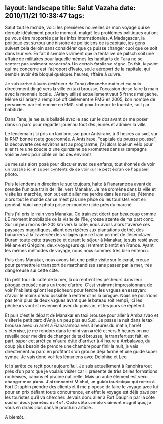 layout: landscape
title: Salut Vazaha
date: 2010/11/21 10:38:47
tags:
---

Salut tout le monde, voici les premières nouvelles de mon voyage qui se déroule idéalement pour le moment, malgré les problèmes politiques qui ont pu vous être rapportés par les infos internationales. A Madagascar, la politique est surtout une histoire de politiciens de la capitale, les gens suivent cela de loin sans considérer que ça puisse changer quoi que ce soit dans leur vie. En fait il semble vraiment que la tentative de putsch soit une affaire de militaires pour laquelle mêmes les habitants de Tana ne se sentent pas vraiment concernés. Un certain fatalisme règne. En fait, le point qui me concerne est l'aéroport d'Ivato, seule aéroport de la capitale, qui semble avoir été bloqué quelques heures, affaire à suivre.

Je suis arrivé à Ivato (extérieur de Tana) dimanche matin et me suis directement dirigé vers la ville en taxi brousse, l'occasion de se faire la main avec la monnaie locale. L'Ariary utilisé actuellement vaut 5 francs malgache. Même si l'ariary a remplacé officiellement le FMG en 2005, bon nombre de personnes parlent encore en FMG, soit pour tromper le touriste, soit par habitude.

Dans Tana, je me suis balladé avec le sac sur le dos avant de me poser dans un parc pour regarder jouer au foot des jeunes et admirer la ville.

<!--<img src="http://etienne.croclemonde.org/public/madagascar/DSCF0110.JPG" />-->
<!--<img src="http://etienne.croclemonde.org/public/madagascar/DSCF0116.JPG" />-->

Le lendemain j'ai pris un taxi brousse pour Antsirabe, à 3 heures au sud, sur la RN7, bonne route goudronnée. A Antsirabe, "capitale du pousse pousse", la découverte des environs est au programme, j'ai alors loué un vélo pour aller faire une boucle d'une quinzaine de kilomètres dans la campagne voisine avec pour cible un lac des environs.

<!--<img src="http://etienne.croclemonde.org/public/madagascar/DSCF0126.JPG" />-->
<!--<img src="http://etienne.croclemonde.org/public/madagascar/DSCF0132.JPG" />-->

Je me suis alors posé pour discuter avec des enfants, tout étonnés de voir un vazaha ici et super contents de se voir sur le petit écran de l'appareil photo.

<!--<img src="http://etienne.croclemonde.org/public/madagascar/DSCF0139.JPG" />-->

Puis le lendemain direction le sud toujours, halte à Fianarantsoa avant de prendre l'unique train de l'île, vers Manakar. Je me promène dans la ville et visite les marchés, mon but est d'aller me perdre dans les ruelles, j'étonne alors tout le monde car ce n'est pas une place où les touristes vont en général. Voici une photo prise en montée raide près du marché.

<!--<img src="http://etienne.croclemonde.org/public/madagascar/DSCF0151.JPG" />-->

Puis j'ai pris le train vers Manakar. Ce train est décrit par beaucoup comme LE moment inoubliable de la visite de l'île, grosse attente de ma part donc. Sur un peu moins de 200 km vers la côte, nous avons alors traversé des paysages magnifiques, allant des rizières aux plantations de thé, des bananiers à la traversée des villages que ce train permet de désenclaver. Durant toute cette traversée et durant le séjour à Manakar, je suis resté avec Mélanie et Grégoire, deux voyageurs qui rentrent bientôt en France. Ayant les mêmes méthodes de voyage, nous nous sommes très bien entendu.

<!--<img src="http://etienne.croclemonde.org/public/madagascar/DSCF0175.JPG" />-->
<!--<img src="http://etienne.croclemonde.org/public/madagascar/DSCF0196.JPG" />-->
<!--<img src="http://etienne.croclemonde.org/public/madagascar/DSCF0197.jpg" alt="" />-->

Puis dans Manakar, nous avons fait une petite visite sur le canal, creusé pour permettre le transport de marchandises sans passer par la mer, très dangereuse sur cette côte.

<!--<img src="http://etienne.croclemonde.org/public/madagascar/DSCF0211.JPG" />-->
<!--<img src="http://etienne.croclemonde.org/public/madagascar/DSCF0225.JPG" />-->

Un petit tour du côté de la mer, là où rentrent les pêcheurs dans leur pirogue creusée dans un tronc d'arbre. C'est vraiment impressionnant de voir l'habileté qu'ont les pêcheurs pour fendre les vagues en essayant d'avoir le moins d'eau possible à rentrer dans la pirogue. Nous ne pourrions pas tenir plus de deux vagues avant que le bateau soit rempli, ici les pêcheurs vont et reviennent avec du poisson, et les jours se répètent.

<!--<img src="http://etienne.croclemonde.org/public/madagascar/DSCF0241.JPG" alt="" />-->

Et puis c'est le départ de Manakar en taxi brousse pour aller à Ambalavao et visiter le petit parc d'Anja un peu plus au Sud. Je passe la nuit dans le taxi brousse avec un arrêt à Fianarantsoa vers 3 heures du matin, l'arrêt s'éternise, je me rendors dans le mini van arrêté et vers 5 heures on me réveille pour me dire de changer de taxi brousse, le transfert est fait, on part, super cet arrêt ça m'aura évité d'arriver à 4 heure à Ambalavao, du coup plus besoin de prendre une chambre pour finir la nuit, je vais directement au parc en profitant d'un groupe déjà formé et une guide super sympa. Je vais donc voir les lémuriens avec Delphine et Leo.

<!--<img src="http://etienne.croclemonde.org/public/madagascar/DSCF0262.JPG" alt="" />-->

Ici s'arrête ce reçit pour aujourd'hui. Je suis actuellement à Ranohira tout près d'un parc que je voulais visiter car il présente de très belles formations rocheuses, canons et piscine naturelle. Mais un autre élément est venu changer mes plans. J'ai rencontré Michel, un guide touristique qui rentre à Fort Dauphin prendre des clients et il me propose de faire le voyage avec lui pour un prix défiant toute concurrence, en effet le voyage est déjà payé par les touristes qu'il va chercher. Je vais donc aller à Fort Dauphin par la côte sud en deux journées de 4x4. Cette côte semble vraiment magnifique, je vous en dirais plus dans le prochain article..

A bientôt..
